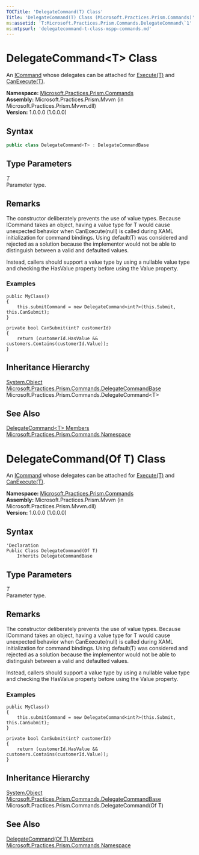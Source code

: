 ```yaml
---
TOCTitle: 'DelegateCommand(T) Class'
Title: 'DelegateCommand(T) Class (Microsoft.Practices.Prism.Commands)'
ms:assetid: 'T:Microsoft.Practices.Prism.Commands.DelegateCommand\`1'
ms:mtpsurl: 'delegatecommand-t-class-mspp-commands.md'
---
```



# DelegateCommand&lt;T&gt; Class

An [ICommand](http://msdn.microsoft.com/en-us/library/ms616869) whose delegates can be attached for [Execute(T)](/patterns-practices/reference/delegatecommand-t-execute-method-t-mspp-commands) and [CanExecute(T)](/patterns-practices/reference/delegatecommand-t-canexecute-method-t-mspp-commands).

**Namespace:** [Microsoft.Practices.Prism.Commands](/patterns-practices/reference/mspp-commands-namespace)  
**Assembly:** Microsoft.Practices.Prism.Mvvm (in Microsoft.Practices.Prism.Mvvm.dll)  
**Version:** 1.0.0.0 (1.0.0.0)

## Syntax
```C#
public class DelegateCommand<T> : DelegateCommandBase
```

## Type Parameters


*T*  
Parameter type.

## Remarks

 The constructor deliberately prevents the use of value types. Because ICommand takes an object, having a value type for T would cause unexpected behavior when CanExecute(null) is called during XAML initialization for command bindings. Using default(T) was considered and rejected as a solution because the implementor would not be able to distinguish between a valid and defaulted values.

Instead, callers should support a value type by using a nullable value type and checking the HasValue property before using the Value property.

### Examples

```
public MyClass()
{
    this.submitCommand = new DelegateCommand<int?>(this.Submit, this.CanSubmit);
}

private bool CanSubmit(int? customerId)
{
    return (customerId.HasValue && customers.Contains(customerId.Value));
}
```
## Inheritance Hierarchy

[System.Object](http://msdn.microsoft.com/en-us/library/e5kfa45b)  
[Microsoft.Practices.Prism.Commands.DelegateCommandBase](/patterns-practices/reference/delegatecommandbase-class-mspp-commands)  
Microsoft.Practices.Prism.Commands.DelegateCommand&lt;T&gt;

## See Also

[DelegateCommand&lt;T&gt; Members](/patterns-practices/reference/delegatecommand-t-members-mspp-commands)  
[Microsoft.Practices.Prism.Commands Namespace](/patterns-practices/reference/mspp-commands-namespace)  

# DelegateCommand(Of T) Class

An [ICommand](http://msdn.microsoft.com/en-us/library/ms616869) whose delegates can be attached for [Execute(T)](/patterns-practices/reference/delegatecommand-t-execute-method-t-mspp-commands) and [CanExecute(T)](/patterns-practices/reference/delegatecommand-t-canexecute-method-t-mspp-commands).

**Namespace:** [Microsoft.Practices.Prism.Commands](/patterns-practices/reference/mspp-commands-namespace)  
**Assembly:** Microsoft.Practices.Prism.Mvvm (in Microsoft.Practices.Prism.Mvvm.dll)  
**Version:** 1.0.0.0 (1.0.0.0)

## Syntax

```VB
'Declaration
Public Class DelegateCommand(Of T)
	Inherits DelegateCommandBase
```
## Type Parameters


*T*  
Parameter type.

## Remarks

 The constructor deliberately prevents the use of value types. Because ICommand takes an object, having a value type for T would cause unexpected behavior when CanExecute(null) is called during XAML initialization for command bindings. Using default(T) was considered and rejected as a solution because the implementor would not be able to distinguish between a valid and defaulted values.

Instead, callers should support a value type by using a nullable value type and checking the HasValue property before using the Value property.

### Examples

```
public MyClass()
{
    this.submitCommand = new DelegateCommand<int?>(this.Submit, this.CanSubmit);
}

private bool CanSubmit(int? customerId)
{
    return (customerId.HasValue && customers.Contains(customerId.Value));
}
```
## Inheritance Hierarchy

[System.Object](http://msdn.microsoft.com/en-us/library/e5kfa45b)  
[Microsoft.Practices.Prism.Commands.DelegateCommandBase](/patterns-practices/reference/delegatecommandbase-class-mspp-commands)  
Microsoft.Practices.Prism.Commands.DelegateCommand(Of T)

## See Also

[DelegateCommand(Of T) Members](/patterns-practices/reference/delegatecommand-t-members-mspp-commands)  
[Microsoft.Practices.Prism.Commands Namespace](/patterns-practices/reference/mspp-commands-namespace)
